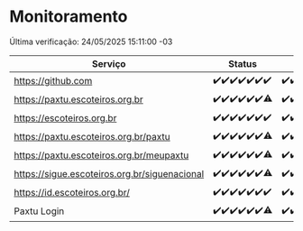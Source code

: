 # Monitoramento

Última verificação: 24/05/2025 15:11:00 -03

|Serviço|Status|Últimas 24h|
|---|---|---|
|https://github.com|<span title="2025-05-17: OK=23">✔️</span><span title="2025-05-18: OK=23">✔️</span><span title="2025-05-19: OK=23">✔️</span><span title="2025-05-20: OK=23">✔️</span><span title="2025-05-21: OK=23">✔️</span><span title="2025-05-22: OK=23">✔️</span><span title="2025-05-23: OK=17">✔️</span>|<span title="23/05/2025 15:11:00 -03 : 200">✔️</span><span title="23/05/2025 16:07:00 -03 : 200">✔️</span><span title="23/05/2025 17:10:00 -03 : 200">✔️</span><span title="23/05/2025 18:07:00 -03 : 200">✔️</span><span title="23/05/2025 19:09:00 -03 : 200">✔️</span><span title="23/05/2025 20:09:00 -03 : 200">✔️</span><span title="23/05/2025 21:44:00 -03 : 200">✔️</span><span title="23/05/2025 23:22:00 -03 : 200">✔️</span><span title="24/05/2025 00:31:00 -03 : 200">✔️</span><span title="24/05/2025 01:10:00 -03 : 200">✔️</span><span title="24/05/2025 02:09:00 -03 : 200">✔️</span><span title="24/05/2025 03:12:00 -03 : 200">✔️</span><span title="24/05/2025 04:08:00 -03 : 200">✔️</span><span title="24/05/2025 05:11:00 -03 : 200">✔️</span><span title="24/05/2025 06:08:00 -03 : 200">✔️</span><span title="24/05/2025 07:08:00 -03 : 200">✔️</span><span title="24/05/2025 08:06:00 -03 : 200">✔️</span><span title="24/05/2025 09:15:00 -03 : 200">✔️</span><span title="24/05/2025 10:19:00 -03 : 200">✔️</span><span title="24/05/2025 11:07:00 -03 : 200">✔️</span><span title="24/05/2025 12:07:00 -03 : 200">✔️</span><span title="24/05/2025 13:09:00 -03 : 200">✔️</span><span title="24/05/2025 14:07:00 -03 : 200">✔️</span><span title="24/05/2025 15:11:00 -03 : 200">✔️</span>|
|https://paxtu.escoteiros.org.br|<span title="2025-05-17: OK=23">✔️</span><span title="2025-05-18: OK=23">✔️</span><span title="2025-05-19: OK=23">✔️</span><span title="2025-05-20: OK=23">✔️</span><span title="2025-05-21: OK=23">✔️</span><span title="2025-05-22: OK=23">✔️</span><span title="2025-05-23: OK=16, Falhas=1">⚠️</span>|<span title="23/05/2025 15:11:00 -03 : 200">✔️</span><span title="23/05/2025 16:07:00 -03 : 200">✔️</span><span title="23/05/2025 17:10:00 -03 : 200">✔️</span><span title="23/05/2025 18:07:00 -03 : 200">✔️</span><span title="23/05/2025 19:09:00 -03 : 200">✔️</span><span title="23/05/2025 20:09:00 -03 : 200">✔️</span><span title="23/05/2025 21:44:00 -03 : 200">✔️</span><span title="23/05/2025 23:22:00 -03 : 200">✔️</span><span title="24/05/2025 00:31:00 -03 : 200">✔️</span><span title="24/05/2025 01:10:00 -03 : 200">✔️</span><span title="24/05/2025 02:09:00 -03 : 200">✔️</span><span title="24/05/2025 03:12:00 -03 : 200">✔️</span><span title="24/05/2025 04:08:00 -03 : 200">✔️</span><span title="24/05/2025 05:11:00 -03 : 200">✔️</span><span title="24/05/2025 06:08:00 -03 : 200">✔️</span><span title="24/05/2025 07:08:00 -03 : 200">✔️</span><span title="24/05/2025 08:06:00 -03 : 200">✔️</span><span title="24/05/2025 09:15:00 -03 : 200">✔️</span><span title="24/05/2025 10:19:00 -03 : 0">❌</span><span title="24/05/2025 11:07:00 -03 : 200">✔️</span><span title="24/05/2025 12:07:00 -03 : 200">✔️</span><span title="24/05/2025 13:09:00 -03 : 200">✔️</span><span title="24/05/2025 14:07:00 -03 : 200">✔️</span><span title="24/05/2025 15:11:00 -03 : 200">✔️</span>|
|https://escoteiros.org.br|<span title="2025-05-17: OK=23">✔️</span><span title="2025-05-18: OK=23">✔️</span><span title="2025-05-19: OK=23">✔️</span><span title="2025-05-20: OK=23">✔️</span><span title="2025-05-21: OK=23">✔️</span><span title="2025-05-22: OK=23">✔️</span><span title="2025-05-23: OK=17">✔️</span>|<span title="23/05/2025 15:11:00 -03 : 200">✔️</span><span title="23/05/2025 16:07:00 -03 : 200">✔️</span><span title="23/05/2025 17:10:00 -03 : 200">✔️</span><span title="23/05/2025 18:07:00 -03 : 200">✔️</span><span title="23/05/2025 19:09:00 -03 : 200">✔️</span><span title="23/05/2025 20:09:00 -03 : 200">✔️</span><span title="23/05/2025 21:44:00 -03 : 200">✔️</span><span title="23/05/2025 23:22:00 -03 : 200">✔️</span><span title="24/05/2025 00:31:00 -03 : 200">✔️</span><span title="24/05/2025 01:10:00 -03 : 200">✔️</span><span title="24/05/2025 02:09:00 -03 : 200">✔️</span><span title="24/05/2025 03:12:00 -03 : 200">✔️</span><span title="24/05/2025 04:08:00 -03 : 200">✔️</span><span title="24/05/2025 05:11:00 -03 : 200">✔️</span><span title="24/05/2025 06:08:00 -03 : 200">✔️</span><span title="24/05/2025 07:08:00 -03 : 200">✔️</span><span title="24/05/2025 08:06:00 -03 : 200">✔️</span><span title="24/05/2025 09:15:00 -03 : 200">✔️</span><span title="24/05/2025 10:19:00 -03 : 200">✔️</span><span title="24/05/2025 11:07:00 -03 : 200">✔️</span><span title="24/05/2025 12:07:00 -03 : 200">✔️</span><span title="24/05/2025 13:09:00 -03 : 200">✔️</span><span title="24/05/2025 14:07:00 -03 : 200">✔️</span><span title="24/05/2025 15:11:00 -03 : 200">✔️</span>|
|https://paxtu.escoteiros.org.br/paxtu|<span title="2025-05-17: OK=23">✔️</span><span title="2025-05-18: OK=23">✔️</span><span title="2025-05-19: OK=23">✔️</span><span title="2025-05-20: OK=23">✔️</span><span title="2025-05-21: OK=23">✔️</span><span title="2025-05-22: OK=23">✔️</span><span title="2025-05-23: OK=16, Falhas=1">⚠️</span>|<span title="23/05/2025 15:11:00 -03 : 200">✔️</span><span title="23/05/2025 16:07:00 -03 : 200">✔️</span><span title="23/05/2025 17:10:00 -03 : 200">✔️</span><span title="23/05/2025 18:07:00 -03 : 200">✔️</span><span title="23/05/2025 19:09:00 -03 : 200">✔️</span><span title="23/05/2025 20:09:00 -03 : 200">✔️</span><span title="23/05/2025 21:44:00 -03 : 200">✔️</span><span title="23/05/2025 23:23:00 -03 : 200">✔️</span><span title="24/05/2025 00:31:00 -03 : 200">✔️</span><span title="24/05/2025 01:11:00 -03 : 200">✔️</span><span title="24/05/2025 02:09:00 -03 : 200">✔️</span><span title="24/05/2025 03:12:00 -03 : 200">✔️</span><span title="24/05/2025 04:08:00 -03 : 200">✔️</span><span title="24/05/2025 05:11:00 -03 : 200">✔️</span><span title="24/05/2025 06:08:00 -03 : 200">✔️</span><span title="24/05/2025 07:08:00 -03 : 200">✔️</span><span title="24/05/2025 08:06:00 -03 : 200">✔️</span><span title="24/05/2025 09:15:00 -03 : 200">✔️</span><span title="24/05/2025 10:19:00 -03 : 200">✔️</span><span title="24/05/2025 11:07:00 -03 : 200">✔️</span><span title="24/05/2025 12:07:00 -03 : 200">✔️</span><span title="24/05/2025 13:09:00 -03 : 200">✔️</span><span title="24/05/2025 14:07:00 -03 : 200">✔️</span><span title="24/05/2025 15:11:00 -03 : 200">✔️</span>|
|https://paxtu.escoteiros.org.br/meupaxtu|<span title="2025-05-17: OK=23">✔️</span><span title="2025-05-18: OK=23">✔️</span><span title="2025-05-19: OK=23">✔️</span><span title="2025-05-20: OK=23">✔️</span><span title="2025-05-21: OK=23">✔️</span><span title="2025-05-22: OK=23">✔️</span><span title="2025-05-23: OK=16, Falhas=1">⚠️</span>|<span title="23/05/2025 15:11:00 -03 : 200">✔️</span><span title="23/05/2025 16:07:00 -03 : 200">✔️</span><span title="23/05/2025 17:10:00 -03 : 200">✔️</span><span title="23/05/2025 18:07:00 -03 : 200">✔️</span><span title="23/05/2025 19:09:00 -03 : 200">✔️</span><span title="23/05/2025 20:09:00 -03 : 200">✔️</span><span title="23/05/2025 21:44:00 -03 : 200">✔️</span><span title="23/05/2025 23:23:00 -03 : 200">✔️</span><span title="24/05/2025 00:31:00 -03 : 200">✔️</span><span title="24/05/2025 01:11:00 -03 : 200">✔️</span><span title="24/05/2025 02:09:00 -03 : 200">✔️</span><span title="24/05/2025 03:12:00 -03 : 200">✔️</span><span title="24/05/2025 04:08:00 -03 : 200">✔️</span><span title="24/05/2025 05:11:00 -03 : 200">✔️</span><span title="24/05/2025 06:08:00 -03 : 200">✔️</span><span title="24/05/2025 07:08:00 -03 : 200">✔️</span><span title="24/05/2025 08:06:00 -03 : 200">✔️</span><span title="24/05/2025 09:15:00 -03 : 200">✔️</span><span title="24/05/2025 10:19:00 -03 : 200">✔️</span><span title="24/05/2025 11:07:00 -03 : 200">✔️</span><span title="24/05/2025 12:07:00 -03 : 200">✔️</span><span title="24/05/2025 13:09:00 -03 : 200">✔️</span><span title="24/05/2025 14:07:00 -03 : 200">✔️</span><span title="24/05/2025 15:11:00 -03 : 200">✔️</span>|
|https://sigue.escoteiros.org.br/siguenacional|<span title="2025-05-17: OK=23">✔️</span><span title="2025-05-18: OK=23">✔️</span><span title="2025-05-19: OK=23">✔️</span><span title="2025-05-20: OK=23">✔️</span><span title="2025-05-21: OK=23">✔️</span><span title="2025-05-22: OK=23">✔️</span><span title="2025-05-23: OK=16, Falhas=1">⚠️</span>|<span title="23/05/2025 15:11:00 -03 : 200">✔️</span><span title="23/05/2025 16:07:00 -03 : 200">✔️</span><span title="23/05/2025 17:10:00 -03 : 200">✔️</span><span title="23/05/2025 18:07:00 -03 : 200">✔️</span><span title="23/05/2025 19:09:00 -03 : 200">✔️</span><span title="23/05/2025 20:09:00 -03 : 200">✔️</span><span title="23/05/2025 21:44:00 -03 : 200">✔️</span><span title="23/05/2025 23:23:00 -03 : 200">✔️</span><span title="24/05/2025 00:31:00 -03 : 200">✔️</span><span title="24/05/2025 01:11:00 -03 : 200">✔️</span><span title="24/05/2025 02:09:00 -03 : 200">✔️</span><span title="24/05/2025 03:12:00 -03 : 200">✔️</span><span title="24/05/2025 04:08:00 -03 : 200">✔️</span><span title="24/05/2025 05:11:00 -03 : 200">✔️</span><span title="24/05/2025 06:08:00 -03 : 200">✔️</span><span title="24/05/2025 07:08:00 -03 : 200">✔️</span><span title="24/05/2025 08:06:00 -03 : 200">✔️</span><span title="24/05/2025 09:15:00 -03 : 200">✔️</span><span title="24/05/2025 10:19:00 -03 : 200">✔️</span><span title="24/05/2025 11:07:00 -03 : 200">✔️</span><span title="24/05/2025 12:07:00 -03 : 200">✔️</span><span title="24/05/2025 13:09:00 -03 : 200">✔️</span><span title="24/05/2025 14:07:00 -03 : 200">✔️</span><span title="24/05/2025 15:11:00 -03 : 200">✔️</span>|
|https://id.escoteiros.org.br/|<span title="2025-05-17: OK=23">✔️</span><span title="2025-05-18: OK=23">✔️</span><span title="2025-05-19: OK=23">✔️</span><span title="2025-05-20: OK=23">✔️</span><span title="2025-05-21: OK=23">✔️</span><span title="2025-05-22: OK=23">✔️</span><span title="2025-05-23: OK=17">✔️</span>|<span title="23/05/2025 15:11:00 -03 : 200">✔️</span><span title="23/05/2025 16:07:00 -03 : 200">✔️</span><span title="23/05/2025 17:10:00 -03 : 200">✔️</span><span title="23/05/2025 18:07:00 -03 : 200">✔️</span><span title="23/05/2025 19:09:00 -03 : 200">✔️</span><span title="23/05/2025 20:09:00 -03 : 200">✔️</span><span title="23/05/2025 21:44:00 -03 : 200">✔️</span><span title="23/05/2025 23:23:00 -03 : 200">✔️</span><span title="24/05/2025 00:31:00 -03 : 200">✔️</span><span title="24/05/2025 01:11:00 -03 : 200">✔️</span><span title="24/05/2025 02:09:00 -03 : 200">✔️</span><span title="24/05/2025 03:12:00 -03 : 200">✔️</span><span title="24/05/2025 04:08:00 -03 : 200">✔️</span><span title="24/05/2025 05:11:00 -03 : 200">✔️</span><span title="24/05/2025 06:08:00 -03 : 200">✔️</span><span title="24/05/2025 07:08:00 -03 : 200">✔️</span><span title="24/05/2025 08:06:00 -03 : 200">✔️</span><span title="24/05/2025 09:15:00 -03 : 200">✔️</span><span title="24/05/2025 10:19:00 -03 : 200">✔️</span><span title="24/05/2025 11:07:00 -03 : 200">✔️</span><span title="24/05/2025 12:07:00 -03 : 200">✔️</span><span title="24/05/2025 13:09:00 -03 : 200">✔️</span><span title="24/05/2025 14:07:00 -03 : 200">✔️</span><span title="24/05/2025 15:11:00 -03 : 200">✔️</span>|
|Paxtu Login|<span title="2025-05-17: OK=23">✔️</span><span title="2025-05-18: OK=23">✔️</span><span title="2025-05-19: OK=23">✔️</span><span title="2025-05-20: OK=23">✔️</span><span title="2025-05-21: OK=23">✔️</span><span title="2025-05-22: OK=23">✔️</span><span title="2025-05-23: OK=16, Falhas=1">⚠️</span>|<span title="23/05/2025 15:11:00 -03 : 200">✔️</span><span title="23/05/2025 16:07:00 -03 : 200">✔️</span><span title="23/05/2025 17:10:00 -03 : 500">❌</span><span title="23/05/2025 18:07:00 -03 : 200">✔️</span><span title="23/05/2025 19:09:00 -03 : 200">✔️</span><span title="23/05/2025 20:09:00 -03 : 200">✔️</span><span title="23/05/2025 21:44:00 -03 : 200">✔️</span><span title="23/05/2025 23:23:00 -03 : 200">✔️</span><span title="24/05/2025 00:31:00 -03 : 200">✔️</span><span title="24/05/2025 01:11:00 -03 : 200">✔️</span><span title="24/05/2025 02:09:00 -03 : 200">✔️</span><span title="24/05/2025 03:12:00 -03 : 200">✔️</span><span title="24/05/2025 04:08:00 -03 : 200">✔️</span><span title="24/05/2025 05:11:00 -03 : 200">✔️</span><span title="24/05/2025 06:08:00 -03 : 200">✔️</span><span title="24/05/2025 07:08:00 -03 : 200">✔️</span><span title="24/05/2025 08:06:00 -03 : 200">✔️</span><span title="24/05/2025 09:15:00 -03 : 200">✔️</span><span title="24/05/2025 10:19:00 -03 : 200">✔️</span><span title="24/05/2025 11:07:00 -03 : 200">✔️</span><span title="24/05/2025 12:08:00 -03 : 200">✔️</span><span title="24/05/2025 13:09:00 -03 : 200">✔️</span><span title="24/05/2025 14:07:00 -03 : 200">✔️</span><span title="24/05/2025 15:11:00 -03 : 200">✔️</span>|
